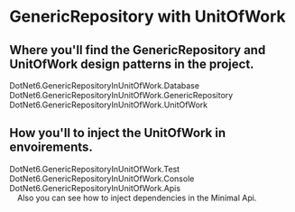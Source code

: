 # GenericRepository with UnitOfWork

## Where you'll find the GenericRepository and UnitOfWork design patterns in the project.  
  DotNet6.GenericRepositoryInUnitOfWork.Database  
  DotNet6.GenericRepositoryInUnitOfWork.GenericRepository  
  DotNet6.GenericRepositoryInUnitOfWork.UnitOfWork  
  
  
## How you'll to inject the UnitOfWork in envoirements.  
  DotNet6.GenericRepositoryInUnitOfWork.Test  
  DotNet6.GenericRepositoryInUnitOfWork.Console  
  DotNet6.GenericRepositoryInUnitOfWork.Apis  
&emsp;Also you can see how to inject dependencies in the Minimal Api.  
  

